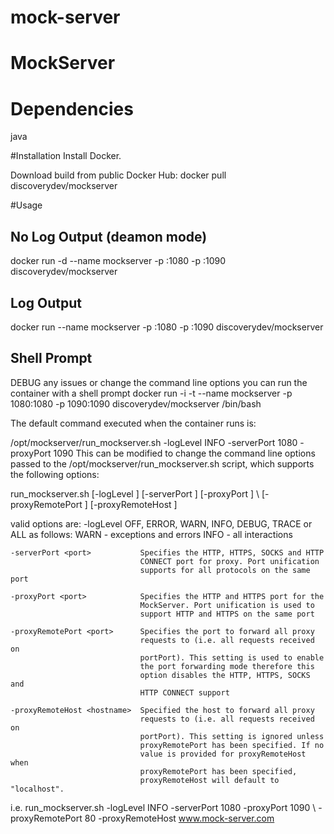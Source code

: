 # mock-server

# MockServer
# Dependencies
java

#Installation
Install Docker.

Download build from public Docker Hub: docker pull discoverydev/mockserver

#Usage
## No Log Output (deamon mode)
docker run -d --name mockserver -p <serverPort>:1080 -p <proxyPort>:1090 discoverydev/mockserver
## Log Output
docker run --name mockserver -p <serverPort>:1080 -p <proxyPort>:1090 discoverydev/mockserver

## Shell Prompt
DEBUG any issues or change the command line options you can run the container with a shell prompt
docker run -i -t --name mockserver -p 1080:1080 -p 1090:1090 discoverydev/mockserver /bin/bash

The default command executed when the container runs is:

/opt/mockserver/run_mockserver.sh -logLevel INFO -serverPort 1080 -proxyPort 1090
This can be modified to change the command line options passed to the /opt/mockserver/run_mockserver.sh script, which supports the following options:

run_mockserver.sh [-logLevel <level>] [-serverPort <port>] [-proxyPort <port>] \ 
                  [-proxyRemotePort <port>] [-proxyRemoteHost <hostname>]

 valid options are:
    -logLevel <level>            OFF, ERROR, WARN, INFO, DEBUG, TRACE or ALL
                                 as follows:
                                 WARN - exceptions and errors
                                 INFO - all interactions

    -serverPort <port>           Specifies the HTTP, HTTPS, SOCKS and HTTP
                                 CONNECT port for proxy. Port unification
                                 supports for all protocols on the same port

    -proxyPort <port>            Specifies the HTTP and HTTPS port for the
                                 MockServer. Port unification is used to
                                 support HTTP and HTTPS on the same port

    -proxyRemotePort <port>      Specifies the port to forward all proxy
                                 requests to (i.e. all requests received on
                                 portPort). This setting is used to enable
                                 the port forwarding mode therefore this
                                 option disables the HTTP, HTTPS, SOCKS and
                                 HTTP CONNECT support

    -proxyRemoteHost <hostname>  Specified the host to forward all proxy
                                 requests to (i.e. all requests received on
                                 portPort). This setting is ignored unless
                                 proxyRemotePort has been specified. If no
                                 value is provided for proxyRemoteHost when
                                 proxyRemotePort has been specified,
                                 proxyRemoteHost will default to "localhost".

i.e. run_mockserver.sh -logLevel INFO -serverPort 1080 -proxyPort 1090 \ 
                       -proxyRemotePort 80 -proxyRemoteHost www.mock-server.com
